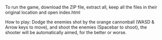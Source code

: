 To run the game, download the ZIP file, extract all, keep all the files in their original location and open index.html

How to play:
Dodge the enemies shot by the orange cannonball (WASD & Arrow keys to move),
and shoot the enemies (Spacebar to shoot), the shooter will be automatically aimed, for the better or worse.
